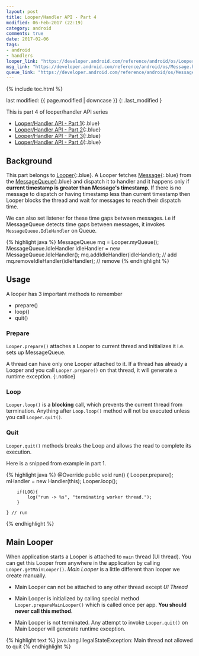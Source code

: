 ```yaml
---
layout: post
title: Looper/Handler API - Part 4
modified: 06-Feb-2017 (22:19)
category: android
comments: true
date: 2017-02-06
tags:
- android
- handlers
looper_link: "https://developer.android.com/reference/android/os/Looper.html"
msg_link: "https://developer.android.com/reference/android/os/Message.html"
queue_link: "https://developer.android.com/reference/android/os/MessageQueue.html"
---
```


{% include toc.html %}

last modified: {{ page.modified | downcase }} 
{: .last_modified }

This is part 4 of looper/handler API series

- [Looper/Handler API - Part 1]({{site.url}}/looper-handler-api/){:.blue}
- [Looper/Handler API - Part 2]({{site.url}}/looper-handler-api-part-2/){:.blue}
- [Looper/Handler API - Part 3]({{site.url}}/looper-handler-api-part-3/){:.blue}
- [Looper/Handler API - Part 4]({{site.url}}/looper-handler-api-part-4/){:.blue}

## Background

This part belongs to [Looper]({{page.looper_link}}){:.blue}. A Looper fetches [Message]({{page.msg_link}}){:.blue}  from the [MessageQueue]({{page.queue_link}}){:.blue}  and dispatch it to handler and it
happens only if **current timestamp is greater than Message's timestamp**. If there is no message to dispatch or having timestamp less than current timestamp then Looper
blocks the thread and wait for messages to reach their dispatch time.

We can also set listener for these time gaps between messages. i.e if MessageQueue detects time gaps between messages, it invokes `MessageQueue.IdleHandler` on Queue.

{% highlight java %}
MessageQueue mq = Looper.myQueue();
MessageQueue.IdleHandler idleHandler = new MessageQueue.IdleHandler();
mq.addIdleHandler(idleHandler); //  add
mq.removeIdleHandler(idleHandler); // remove
{% endhighlight %}

## Usage

A looper has 3 important methods to remember

- prepare()
- loop()
- quit()

### Prepare

`Looper.prepare()` attaches a Looper to current thread and initializes it i.e. sets up MessageQueue.

A thread can have only one Looper attached to it. If a thread has already a Looper and you call `Looper.prepare()` on that thread, it will generate a runtime exception.
{:.notice}

### Loop

`Looper.loop()` is a **blocking** call, which prevents the current thread from termination. Anything after `Loop.loop()` method will not be executed unless
you call `Looper.quit()`.

### Quit

`Looper.quit()` methods breaks the Loop and allows the read to complete its execution.

Here is a snipped from example in part 1.

{% highlight java %}
    @Override
    public void run() {
        Looper.prepare();
        mHandler = new Handler(this);
        Looper.loop();

        if(LOG){
            log("run -> %s", "terminating worker thread.");
        }

    } // run
{% endhighlight %}

## Main Looper

When application starts a Looper is attached to `main` thread (UI thread). You can get this Looper from anywhere in the application by calling `Looper.getMainLooper()`.
*Main Looper* is a little different than looper we create manually.

- Main Looper can not be attached to any other thread except *UI Thread*

- Main Looper is initialized by calling special method `Looper.prepareMainLooper()` which is called once per app. **You should never call this method**.

- Main Looper is not terminated. Any attempt to invoke `Looper.quit()` on Main Looper will generate runtime exception.

{% highlight text %}
java.lang.IllegalStateException: Main thread not allowed to quit
{% endhighlight %}
